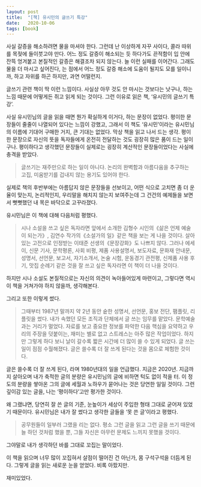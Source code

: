```yaml
---
layout: post
title:  "[책] 유시민의 글쓰기 특강"
date:   2020-10-06
tags: [book]
---
```


사실 갈증을 해소하려면 물을 마셔야 한다. 그런데 난 이상하게 자꾸 사이다, 콜라 따위를 목젖에 들이붓고야 만다. 어느 정도 갈증이 해소되는 듯 하다가도 끈적함이 입 안에 잔뜩 엉겨붙고 본질적인 갈증은 해결조차 되지 않는다. 늘 이런 실패를 이어간다. 그래도 물을 더 마시고 싶어진다, 는 점에서 어느 정도 갈증 해소에 도움이 될지도 모를 일이니까, 하고 자위를 하곤 하지만, 과연 어떨런지.

글쓰기 관련 책이 딱 이런 느낌이다. 사실상 아무 것도 안 마시는 것보다는 낫구나, 하는 느낌 때문에 어떻게든 쥐고 읽게 되는 것이다. 그런 이유로 읽은 책, ‘유시민의 글쓰기 특강’.

사실 유시민님의 글을 읽을 때면 뭔가 확실하게 이거다, 하는 문장이 없었다. 평이한 문장들이 줄줄이 나열되어 있다는 느낌이 강했고, 그래서 이 책도 ‘유시민’이라는 유시민님의 이름에 기대어 구매한 거지, 큰 기대는 없었다. 막상 책을 읽고 나서 드는 생각. 평이한 문장으로 자신의 뜻을 독자들에게 온전히 전달하는 것도 굉장히 많은 품이 드는 일이구나. 평이하다고 생각했던 문장들이 실제로는 굉장히 계산적인 문장들이었다는 사실에 충격을 받았다.

<blockquote>
글쓰기는 재주만으로 하는 일이 아니다. 논리의 완벽함과 아름다움을 추구하는 고집, 미움받기를 겁내지 않는 용기도 있어야 한다.
</blockquote>

실제로 책의 후반부에는 아름답지 않은 문장들을 선보이고, 어떤 식으로 고치면 좀 더 운율이 맞는지, 논리적인지, 우리말을 해치지 않는지 보여주는데 그 건건의 예제들을 보면서 뻣뻣했던 내 목은 바닥으로 고꾸라졌다.

유시민님은 이 책에 대해 다음처럼 평했다.

<blockquote>
시나 소설을 쓰고 싶은 독자라면 앞에서 소개한 김형수 시인의《삶은 언제 예술이 되는가》, 김연수 작가의《소설가의 일》같은 책을 보는 게 나을 것이다. 살아 있는 고전으로 인정받는 이태준 선생의《문장강화》도 나쁘지 않다. 그러나 에세이, 신문 기사, 문학평론, 사회 비평, 제품 사용설명서, 보도자료, 문화재 안내문, 성명서, 선언문, 보고서, 자기소개서, 논술 시험, 운동경기 관전평, 신제품 사용 후기, 맛집 순례기 같은 것을 잘 쓰고 싶은 독자라면 이 책이 더 나을 것이다.
</blockquote>

하지만 시나 소설도 본질적으로는 자신의 의견이 녹아들어있게 마련이고, 그렇다면 역시 이 책을 거쳐가야 하지 않을까, 생각해본다.

그리고 또한 이렇게 썼다.

<blockquote>
그때부터 1987년 말까지 약 2년 동안 숱한 성명서, 선언문, 홍보 전단, 팸플릿, 리플릿을 썼다. 내가 속했던 모든 조직과 단체에서 글 쓰는 임무를 맡았다. 문학예술과는 거리가 멀었다. 자료를 보고 중요한 정보를 파악한 다음 핵심을 요약하고 우리의 주장을 덧붙이는, 재미는 별로 없고 스트레스는 아주 많은 작업이었다. 하지만 그렇게 하다 보니 날이 갈수록 짧은 시간에 더 많이 쓸 수 있게 되었다. 글 쓰는 일이 점점 수월해졌다. 글은 쓸수록 더 잘 쓰게 된다는 것을 몸으로 체험한 것이다.
</blockquote>

글은 쓸수록 더 잘 쓰게 된다, 라며 1980년대의 일을 언급했다. 지금은 2020년. 지금까지 살아오며 내가 축적한 글의 분량은 유시민님의 글에 비하면 턱도 없이 적을 터. 이 정도의 분량을 쌓아온 그의 글에 세월과 노하우가 묻어나는 것은 당연한 일일 것이다. 그런 깊이감 있는 글을, 나는 ‘평이하다’고만 평가한 것이다.

왜 그랬냐면, 당연히 잘 쓴 글의 기준, 눈높이가 세상이 주입한 형태 그대로 굳어져 있었기 때문이다. 유시민님은 내가 잘 썼다고 생각한 글들을 ‘못 쓴 글’이라고 평했다.

<blockquote>
공무원들이 일부러 그랬을 리는 없다. 평소 그런 글을 읽고 그런 글을 쓰기 때문에 늘 하던 것처럼 했을 뿐, 그들 자신은 아무런 문제도 느끼지 못했을 것이다.
</blockquote>

그야말로 내가 생각하던 바를 그대로 꼬집는 말이었다.

이 책을 읽으며 너무 많이 꼬집혀서 살점이 떨어진 건 아닌가, 몸 구석구석을 더듬게 된다. 그렇게 글을 읽는 새로운 눈을 얻었다. 비록 아팠지만.

재미있었다.
